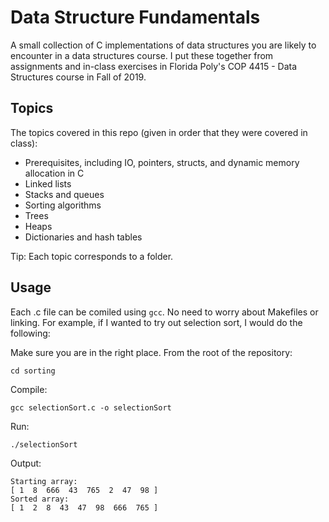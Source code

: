 # Data Structure Fundamentals

A small collection of C implementations of data structures you are likely to encounter in a data structures course. I put these together from assignments and in-class exercises in Florida Poly's COP 4415 - Data Structures course in Fall of 2019.

## Topics
The topics covered in this repo (given in order that they were covered in class):

* Prerequisites, including IO, pointers, structs, and dynamic memory allocation in C
* Linked lists
* Stacks and queues
* Sorting algorithms
* Trees
* Heaps
* Dictionaries and hash tables

Tip: Each topic corresponds to a folder.

## Usage
Each .c file can be comiled using `gcc`. No need to worry about Makefiles or linking. For example, if I wanted to try out selection sort, I would do the following:

Make sure you are in the right place. From the root of the repository:

`cd sorting`

Compile:

`gcc selectionSort.c -o selectionSort`

Run:

`./selectionSort`

Output:

```
Starting array: 
[ 1  8  666  43  765  2  47  98 ]
Sorted array: 
[ 1  2  8  43  47  98  666  765 ]
```